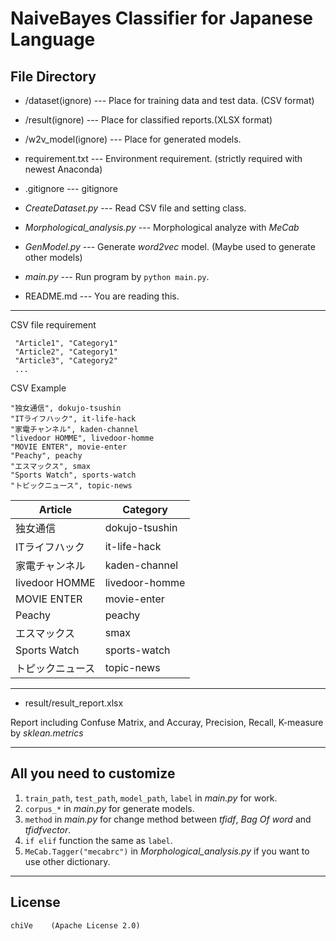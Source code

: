 # NaiveBayes Classifier for Japanese Language

## File Directory


* /dataset(ignore) --- Place for training data and test data. (CSV format)

* /result(ignore) --- Place for classified reports.(XLSX format)
* /w2v_model(ignore) --- Place for generated models.
* requirement.txt --- Environment requirement. (strictly required with newest Anaconda)
* .gitignore --- gitignore
* *CreateDataset.py* --- Read CSV file and setting class.
* *Morphological_analysis.py* --- Morphological analyze with *MeCab*
* *GenModel.py* --- Generate *word2vec* model. (Maybe used to generate other models)
* *main.py* --- Run program by `python main.py`.
* README.md --- You are reading this.
---------------------------------------------------
CSV file requirement
```
 "Article1", "Category1"
 "Article2", "Category1"
 "Article3", "Category2" 
 ...
 ```

CSV Example 
```
"独女通信", dokujo-tsushin
"ITライフハック", it-life-hack
"家電チャンネル", kaden-channel
"livedoor HOMME", livedoor-homme
"MOVIE ENTER", movie-enter
"Peachy", peachy
"エスマックス", smax
"Sports Watch", sports-watch
"トピックニュース", topic-news
```
| Article         | Category        |
| --------------- | --------------- | 
| 独女通信  | dokujo-tsushin | 
| ITライフハック | it-life-hack | 
| 家電チャンネル | kaden-channel | 
| livedoor HOMME | livedoor-homme |
| MOVIE ENTER | movie-enter |
| Peachy | peachy |
| エスマックス | smax |
| Sports Watch | sports-watch |
| トピックニュース | topic-news |
---------------------------------------------------
 * result/result_report.xlsx

Report including Confuse Matrix, and Accuray, Precision, Recall, K-measure by *sklean.metrics*

---------------------------------------------------
## All you need to customize

1. `train_path`, `test_path`, `model_path`, `label` in *main.py* for work.
2. `corpus_*` in *main.py* for generate models.
3. `method` in *main.py* for change method between *tfidf*, *Bag Of word* and *tfidfvector*.
4. `if elif` function the same as `label`.
5. `MeCab.Tagger("mecabrc")` in *Morphological_analysis.py* if you want to use other dictionary.
   
---------------------------------------------------
## License
```
chiVe    (Apache License 2.0)
```